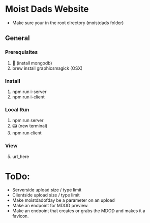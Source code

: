 # Moist Dads Website

- Make sure your in the root directory (moistdads folder)

## General

### Prerequisites
1. 🎁 (install mongodb)
2. brew install graphicsmagick (OSX)

### Install
1. npm run i-server
2. npm run i-client

### Local Run
1. npm run server 
2. 📟 (new terminal)
3. npm run client

### View
5. url_here

# ToDo:
- Serverside upload size / type limit
- Clientside upload size / type limit
- Make moistdadofday be a parameter on an upload
- Make an endpoint for MDOD preview.
- Make an endpoint that creates or grabs the MDOD and makes it a favicon.